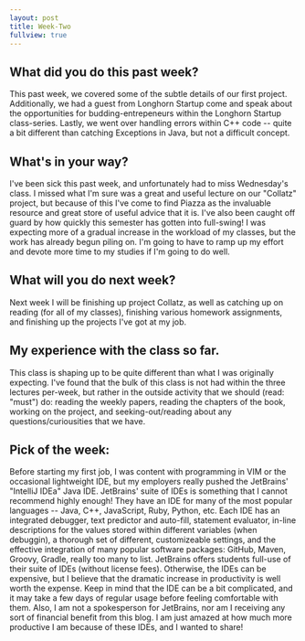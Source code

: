 ```yaml
---
layout: post
title: Week-Two
fullview: true
---
```


## What did you do this past week?
This past week, we covered some of the subtle details of our first project. Additionally, we had a guest from Longhorn Startup come and speak about the opportunities for budding-entrepeneurs within the Longhorn Startup class-series. Lastly, we went over handling errors within C++ code -- quite a bit different than catching Exceptions in Java, but not a difficult concept.

## What's in your way?
I've been sick this past week, and unfortunately had to miss Wednesday's class. I missed what I'm sure was a great and useful lecture on our "Collatz" project, but because of this I've come to find Piazza as the invaluable resource and great store of useful advice that it is. I've also been caught off guard by how quickly this semester has gotten into full-swing! I was expecting more of a gradual increase in the workload of my classes, but the work has already begun piling on. I'm going to have to ramp up my effort and devote more time to my studies if I'm going to do well.

## What will you do next week?
Next week I will be finishing up project Collatz, as well as catching up on reading (for all of my classes), finishing various homework assignments, and finishing up the projects I've got at my job.

## My experience with the class so far.
This class is shaping up to be quite different than what I was originally expecting. I've found that the bulk of this class is not had within the three lectures per-week, but rather in the outside activity that we should (read: "must") do: reading the weekly papers, reading the chapters of the book, working on the project, and seeking-out/reading about any questions/curiousities that we have.

## Pick of the week:
Before starting my first job, I was content with programming in VIM or the occasional lightweight IDE, but my employers really pushed the JetBrains' "IntelliJ IDEa" Java IDE. JetBrains' suite of IDEs is something that I cannot recommend highly enough! They have an IDE for many of the most popular languages -- Java, C++, JavaScript, Ruby, Python, etc. Each IDE has an integrated debugger, text predictor and auto-fill, statement evaluator, in-line descriptions for the values stored within different variables (when debuggin), a thorough set of different, customizeable settings, and the effective integration of many popular software packages: GitHub, Maven, Groovy, Gradle, really too many to list. JetBrains offers students full-use of their suite of IDEs (without license fees). Otherwise, the IDEs can be expensive, but I believe that the dramatic increase in productivity is well worth the expense. Keep in mind that the IDE can be a bit complicated, and it may take a few days of regular usage before feeling comfortable with them. Also, I am not a spokesperson for JetBrains, nor am I receiving any sort of financial benefit from this blog. I am just amazed at how much more productive I am because of these IDEs, and I wanted to share!

